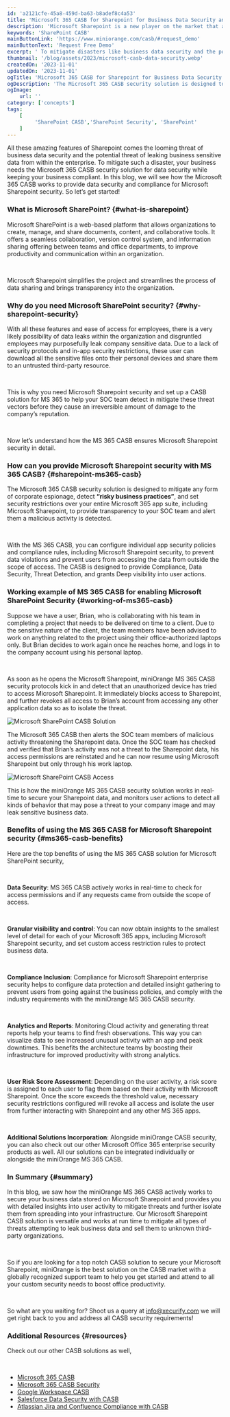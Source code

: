 ```yaml
---
id: 'a2121cfe-45a8-459d-ba63-b8adef8c4a53'
title: 'Microsoft 365 CASB for Sharepoint for Business Data Security and Compliance'
description: 'Microsoft Sharepoint is a new player on the market that also offers a collaboration and project status tracking workflow between teams for managers to see progress from every possible view. Microsoft Sharepoint security is now a critical part of the office infrastructure and a tool, that every employee uses daily to update their tickets and track team progress to ensure that deadlines are met on time.'
keywords: 'SharePoint CASB'
mainButtonLink: 'https://www.miniorange.com/casb/#request_demo'
mainButtonText: 'Request Free Demo'
excerpt: ' To mitigate disasters like business data security and the potential threat of leaking business sensitive data from within the enterprise, your business needs the Microsoft 365 CASB security solution for data security.'
thumbnail: '/blog/assets/2023/microsoft-casb-data-security.webp'
createdOn: '2023-11-01'
updatedOn: '2023-11-01'
ogTitle: 'Microsoft 365 CASB for Sharepoint for Business Data Security and Compliance'
ogDescription: 'The Microsoft 365 CASB security solution is designed to mitigate any form of corporate espionage, detect “risky business practices”, and set security restrictions over your entire Microsoft 365 app suite, to provide transparency to your SOC team and alert them if any malicious activity is detected'
ogImage:
    url: ''
category: ['concepts']
tags:
    [
		 'SharePoint CASB','SharePoint Security', 'SharePoint'
    ]
---
```


All these amazing features of Sharepoint comes the looming threat of business data security and the potential threat of leaking business sensitive data from within the enterprise. To mitigate such a disaster, your business needs the Microsoft 365 CASB security solution for data security while keeping your business compliant. In this blog, we will see how the Microsoft 365 CASB works to provide data security and compliance for Microsoft Sharepoint security. So let’s get started!

### **What is Microsoft SharePoint?** {#what-is-sharepoint}

Microsoft SharePoint is a web-based platform that allows organizations to create, manage, and share documents, content, and collaborative tools. It offers a seamless collaboration, version control system, and information sharing offering between teams and office departments, to improve productivity and communication within an organization.

&nbsp;

Microsoft Sharepoint simplifies the project and streamlines the process of data sharing and brings transparency into the organization.

### **Why do you need Microsoft SharePoint security?** {#why-sharepoint-security}

With all these features and ease of access for employees, there is a very likely possibility of data leaks within the organization and disgruntled employees may purposefully leak company sensitive data. Due to a lack of security protocols and in-app security restrictions, these user can download all the sensitive files onto their personal devices and share them to an untrusted third-party resource.

&nbsp;

This is why you need Microsoft Sharepoint security and set up a CASB solution for MS 365 to help your SOC team detect in mitigate these threat vectors before they cause an irreversible amount of damage to the company’s reputation.

&nbsp;

Now let’s understand how the MS 365 CASB ensures Microsoft Sharepoint security in detail.

### **How can you provide Microsoft Sharepoint security with MS 365 CASB?** {#sharepoint-ms365-casb}

The Microsoft 365 CASB security solution is designed to mitigate any form of corporate espionage, detect **“risky business practices”**, and set security restrictions over your entire Microsoft 365 app suite, including Microsoft Sharepoint, to provide transparency to your SOC team and alert them a malicious activity is detected.

&nbsp;

With the MS 365 CASB, you can configure individual app security policies and compliance rules, including Microsoft Sharepoint security, to prevent data violations and prevent users from accessing the data from outside the scope of access. The CASB is designed to provide Compliance, Data Security, Threat Detection, and grants Deep visibility into user actions.

### Working example of MS 365 CASB for enabling Microsoft SharePoint Security {#working-of-ms365-casb}

Suppose we have a user, Brian, who is collaborating with his team in completing a project that needs to be delivered on time to a client. Due to the sensitive nature of the client, the team members have been advised to work on anything related to the project using their office-authorized laptops only. But Brian decides to work again once he reaches home, and logs in to the company account using his personal laptop.

&nbsp;

As soon as he opens the Microsoft Sharepoint, miniOrange MS 365 CASB security protocols kick in and detect that an unauthorized device has tried to access Microsoft Sharepoint. It immediately blocks access to Sharepoint, and further revokes all access to Brian’s account from accessing any other application data so as to isolate the threat.

![Microsoft SharePoint CASB Solution](/blog/assets/2023/ms-sharepoint-casb-work.webp)

The Microsoft 365 CASB then alerts the SOC team members of malicious activity threatening the Sharepoint data. Once the SOC team has checked and verified that Brian’s activity was not a threat to the Sharepoint data, his access permissions are reinstated and he can now resume using Microsoft Sharepoint but only through his work laptop.

![Microsoft SharePoint CASB Access](/blog/assets/2023/ms-sharepoint-casb-access.webp)

This is how the miniOrange MS 365 CASB security solution works in real-time to secure your Sharepoint data, and monitors user actions to detect all kinds of behavior that may pose a threat to your company image and may leak sensitive business data.

### Benefits of using the MS 365 CASB for Microsoft Sharepoint security {#ms365-casb-benefits}

Here are the top benefits of using the MS 365 CASB solution for Microsoft SharePoint security,

&nbsp;

**Data Security**: MS 365 CASB actively works in real-time to check for access permissions and if any requests came from outside the scope of access.

&nbsp;

**Granular visibility and control**: You can now obtain insights to the smallest level of detail for each of your Microsoft 365 apps, including Microsoft Sharepoint security, and set custom access restriction rules to protect business data.

&nbsp;

**Compliance Inclusion**: Compliance for Microsoft Sharepoint enterprise security helps to configure data protection and detailed insight gathering to prevent users from going against the business policies, and comply with the industry requirements with the miniOrange MS 365 CASB security.

&nbsp;

**Analytics and Reports**: Monitoring Cloud activity and generating threat reports help your teams to find fresh observations. This way you can visualize data to see increased unusual activity with an app and peak downtimes. This benefits the architecture teams by boosting their infrastructure for improved productivity with strong analytics.

&nbsp;

**User Risk Score Assessment**: Depending on the user activity, a risk score is assigned to each user to flag them based on their activity with Microsoft Sharepoint. Once the score exceeds the threshold value, necessary security restrictions configured will revoke all access and isolate the user from further interacting with Sharepoint and any other MS 365 apps.

&nbsp;

**Additional Solutions Incorporation**: Alongside miniOrange CASB security, you can also check out our other Microsoft Office 365 enterprise security products as well. All our solutions can be integrated individually or alongside the miniOrange MS 365 CASB.

### In Summary {#summary}

In this blog, we saw how the miniOrange MS 365 CASB actively works to secure your business data stored on Microsoft Sharepoint and provides you with detailed insights into user activity to mitigate threats and further isolate them from spreading into your infrastructure. Our Microsoft Sharepoint CASB solution is versatile and works at run time to mitigate all types of threats attempting to leak business data and sell them to unknown third-party organizations.

&nbsp;

So if you are looking for a top notch CASB solution to secure your Microsoft Sharepoint, miniOrange is the best solution on the CASB market with a globally recognized support team to help you get started and attend to all your custom security needs to boost office productivity.

&nbsp;

So what are you waiting for? Shoot us a query at [info@xecurify.com](mailto:info@xecurify.com) we will get right back to you and address all CASB security requirements!

### Additional Resources {#resources}

Check out our other CASB solutions as well,

&nbsp;

- [Microsoft 365 CASB](https://www.miniorange.com/casb/microsoft-365-casb-for-cloud-app-security)
- [Microsoft 365 CASB Security](https://www.miniorange.com/blog/microsoft-office-365-casb-security)
- [Google Workspace CASB](https://www.miniorange.com/casb/google-workspace-casb-cloud-access-security)
- [Salesforce Data Security with CASB](https://www.miniorange.com/blog/aws-service-casb-security-solution)
- [Atlassian Jira and Confluence Compliance with CASB](https://www.miniorange.com/blog/atlassian-security-for-jira-and-confluence-with-casb)
